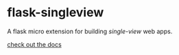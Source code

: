 # flask-singleview
A flask micro extension for building *single-view* web apps.

[check out the docs](https://harryparkdotio.github.io/flas…)